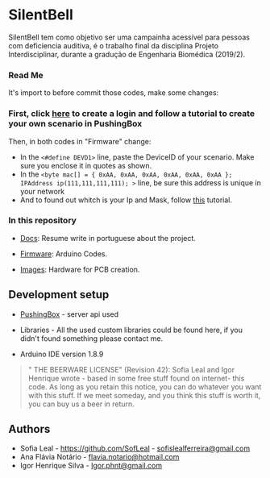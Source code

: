 # SilentBell


SilentBell tem como objetivo ser uma campainha acessível para pessoas com deficiencia auditiva, é o trabalho final da disciplina Projeto Interdisciplinar, durante a gradução de Engenharia Biomédica (2019/2).

### Read Me
It's import to before commit those codes, make some changes:
### First, click [here](https://www.pushingbox.com/login.php) to create a login and follow a tutorial to create your own scenario in PushingBox

Then, in both codes in "Firmware" change:
* In the `<#define DEVD1>` line, paste the DeviceID of your scenario. Make sure you enclose it in quotes as shown.
* In the `<byte mac[] = { 0xAA, 0xAA, 0xAA, 0xAA, 0xAA, 0xAA }; IPAddress ip(111,111,111,111); >` line, be sure this address is unique in your network 
* And to found out whitch is your Ip and Mask, follow [this](http://www.howtofindmyipaddress.com/) tutorial.


### In this repository

* [Docs](https://github.com/SofLeal/SilentBell/tree/master/Docs): Resume write in portuguese about the project.

* [Firmware](https://github.com/SofLeal/SilentBell/tree/master/Firmware): Arduino Codes.

* [Images](https://github.com/SofLeal/SilentBell/blob/master/Images/index.jpg): Hardware for PCB creation.


## Development setup

* [PushingBox](https://www.pushingbox.com/) - server api used

* Libraries - All the used custom libraries could be found here, if you didn't found something please contact me.

* Arduino IDE version 1.8.9



 > " THE BEERWARE LICENSE" (Revision 42):
Sofia Leal and Igor Henrique wrote - based in some free stuff found on internet-  this code. As long as you retain this
notice, you can do whatever you want with this stuff. If we
meet someday, and you think this stuff is worth it, you can
buy us a beer in return.
## Authors
* Sofia Leal - https://github.com/SofLeal - sofislealferreira@gmail.com
* Ana Flávia Notário -  flavia.notario@hotmail.com
* Igor Henrique Silva  - Igor.phnt@gmail.com



